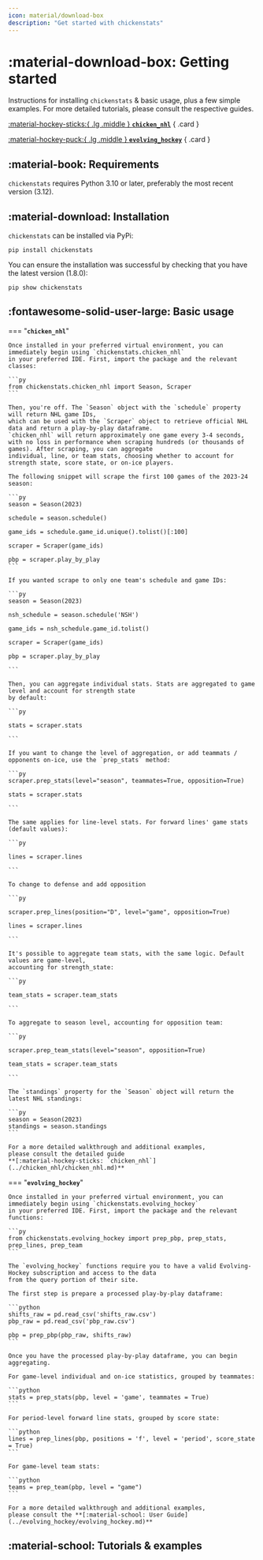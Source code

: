 ```yaml
---
icon: material/download-box
description: "Get started with chickenstats"
---
```


# :material-download-box: **Getting started**

Instructions for installing `chickenstats` & basic usage, plus a few simple examples. 
For more detailed tutorials, please consult the respective guides. 

<div class="grid cards" markdown>

[:material-hockey-sticks:{ .lg .middle } __`chicken_nhl`__](../chicken_nhl/chicken_nhl.md)
{ .card }

[:material-hockey-puck:{ .lg .middle } __`evolving_hockey`__](../evolving_hockey/evolving_hockey.md)
{ .card }

</div>

## :material-book: **Requirements**

`chickenstats` requires Python 3.10 or later, preferably the most recent version (3.12).

## :material-download: **Installation**

`chickenstats` can be installed via PyPi:

```shell
pip install chickenstats
```

You can ensure the installation was successful by checking that you have the latest version (1.8.0):

```shell
pip show chickenstats
```

## :fontawesome-solid-user-large: **Basic usage**

=== "**`chicken_nhl`**"

    Once installed in your preferred virtual environment, you can immediately begin using `chickenstats.chicken_nhl`
    in your preferred IDE. First, import the package and the relevant classes:
    
    ```py
    from chickenstats.chicken_nhl import Season, Scraper
    ```
    
    Then, you're off. The `Season` object with the `schedule` property will return NHL game IDs,
    which can be used with the `Scraper` object to retrieve official NHL data and return a play-by-play dataframe. 
    `chicken_nhl` will return approximately one game every 3-4 seconds, 
    with no loss in performance when scraping hundreds (or thousands of games). After scraping, you can aggregate
    individual, line, or team stats, choosing whether to account for strength state, score state, or on-ice players.
    
    The following snippet will scrape the first 100 games of the 2023-24 season:
    
    ```py
    season = Season(2023)
    
    schedule = season.schedule() 
    
    game_ids = schedule.game_id.unique().tolist()[:100]
    
    scraper = Scraper(game_ids)
    
    pbp = scraper.play_by_play
    ```
    
    If you wanted scrape to only one team's schedule and game IDs:
    
    ```py
    season = Season(2023)
    
    nsh_schedule = season.schedule('NSH')
    
    game_ids = nsh_schedule.game_id.tolist()

    scraper = Scraper(game_ids)
    
    pbp = scraper.play_by_play

    ```

    Then, you can aggregate individual stats. Stats are aggregated to game level and account for strength state 
    by default:

    ```py

    stats = scraper.stats

    ```

    If you want to change the level of aggregation, or add teammats / opponents on-ice, use the `prep_stats` method:

    ```py
    scraper.prep_stats(level="season", teammates=True, opposition=True)
    
    stats = scraper.stats

    ```

    The same applies for line-level stats. For forward lines' game stats (default values):

    ```py

    lines = scraper.lines

    ```
    
    To change to defense and add opposition

    ```py

    scraper.prep_lines(position="D", level="game", opposition=True)

    lines = scraper.lines

    ```

    It's possible to aggregate team stats, with the same logic. Default values are game-level, 
    accounting for strength_state:

    ```py

    team_stats = scraper.team_stats

    ```

    To aggregate to season level, accounting for opposition team:

    ```py

    scraper.prep_team_stats(level="season", opposition=True)

    team_stats = scraper.team_stats

    ```

    The `standings` property for the `Season` object will return the latest NHL standings:
    
    ```py
    season = Season(2023)
    standings = season.standings
    ```
    
    For a more detailed walkthrough and additional examples,
    please consult the detailed guide
    **[:material-hockey-sticks: `chicken_nhl`](../chicken_nhl/chicken_nhl.md)**

=== "**`evolving_hockey`**"

    Once installed in your preferred virtual environment, you can immediately begin using `chickenstats.evolving_hockey`
    in your preferred IDE. First, import the package and the relevant functions:
    
    ```py
    from chickenstats.evolving_hockey import prep_pbp, prep_stats, prep_lines, prep_team
    ```
    
    The `evolving_hockey` functions require you to have a valid Evolving-Hockey subscription and access to the data 
    from the query portion of their site. 
    
    The first step is prepare a processed play-by-play dataframe:
    
    ```python
    shifts_raw = pd.read_csv('shifts_raw.csv')
    pbp_raw = pd.read_csv('pbp_raw.csv')
    
    pbp = prep_pbp(pbp_raw, shifts_raw)
    ```
    
    Once you have the processed play-by-play dataframe, you can begin aggregating. 
    
    For game-level individual and on-ice statistics, grouped by teammates:
    
    ```python
    stats = prep_stats(pbp, level = 'game', teammates = True)
    ```
    
    For period-level forward line stats, grouped by score state:
    
    ```python
    lines = prep_lines(pbp, positions = 'f', level = 'period', score_state = True)
    ```

    For game-level team stats:
    
    ```python
    teams = prep_team(pbp, level = "game")
    ```
    
    For a more detailed walkthrough and additional examples,
    please consult the **[:material-school: User Guide](../evolving_hockey/evolving_hockey.md)**

## :material-school: **Tutorials & examples**






